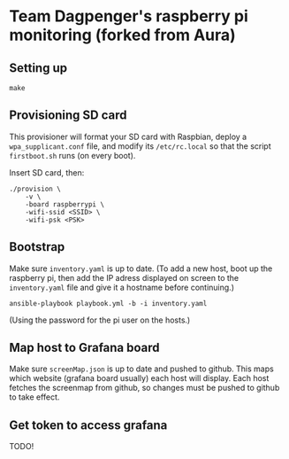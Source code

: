 # Team Dagpenger's raspberry pi monitoring (forked from Aura)


## Setting up

```
make
```

## Provisioning SD card
This provisioner will format your SD card with Raspbian, deploy a `wpa_supplicant.conf` file, 
and modify its `/etc/rc.local` so that the script `firstboot.sh` runs (on every boot).

Insert SD card, then:
```
./provision \
    -v \
    -board raspberrypi \
    -wifi-ssid <SSID> \
    -wifi-psk <PSK>
```

## Bootstrap
Make sure `inventory.yaml` is up to date. (To add a new host, boot up the raspberry pi, then add the IP adress
displayed on screen to the `inventory.yaml` file and give it a hostname before continuing.)
```
ansible-playbook playbook.yml -b -i inventory.yaml
```
(Using the password for the pi user on the hosts.)

## Map host to Grafana board
Make sure `screenMap.json` is up to date and pushed to github. This maps which website (grafana board usually) 
each host will display. Each host fetches the screenmap from github, so changes 
must be pushed to github to take effect.

## Get token to access grafana 

TODO! 
